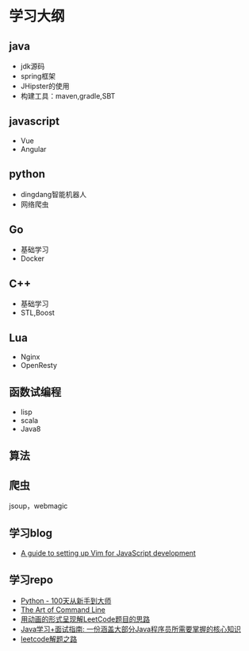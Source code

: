 # 学习大纲
## java
- jdk源码
- spring框架
- JHipster的使用
- 构建工具：maven,gradle,SBT

## javascript
- Vue
- Angular

## python
- dingdang智能机器人
- 网络爬虫

## Go
- 基础学习
- Docker

## C++
- 基础学习
- STL,Boost

## Lua
- Nginx
- OpenResty

## 函数试编程
- lisp
- scala
- Java8

## 算法

## 爬虫
jsoup，webmagic

## 学习blog
- [A guide to setting up Vim for JavaScript development](https://freshman.tech/vim-javascript/)

## 学习repo
- [Python - 100天从新手到大师](https://github.com/jackfrued/Python-100-Days)
- [The Art of Command Line](https://github.com/jlevy/the-art-of-command-line)
- [用动画的形式呈现解LeetCode题目的思路](https://github.com/MisterBooo/LeetCodeAnimation)
- [Java学习+面试指南: 一份涵盖大部分Java程序员所需要掌握的核心知识](https://github.com/Snailclimb/JavaGuide)
- [leetcode解题之路](https://github.com/azl397985856/leetcode)